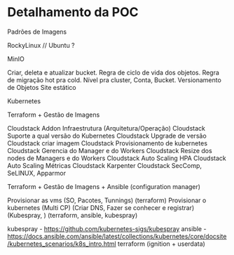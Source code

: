 # Detalhamento da POC
Padrões de Imagens

RockyLinux // Ubuntu ? 

MinIO 

Criar, deleta e atualizar bucket.
Regra de ciclo de vida dos objetos.
Regra de migração hot pra cold.
Nível pra cluster, Conta, Bucket.
Versionamento de Objetos 
Site estático 

Kubernetes 


Terraform + Gestão de Imagens

Cloudstack Addon Infraestrutura (Arquitetura/Operação)
Cloudstack Suporte a qual versão do Kubernetes
Cloudstack Upgrade de versão
Cloudstack criar imagem 
Cloudstack Provisionamento de kubernetes
Cloudstack Gerencia do Manager e do Workers
Cloudstack Resize dos nodes de Managers e do Workers
Cloudstack Auto Scaling HPA 
Cloudstack Auto Scaling Métricas
Cloudstack Karpenter
Cloudstack SecComp, SeLINUX, Apparmor


Terraform + Gestão de Imagens + Ansible (configuration manager)

Provisionar as vms (SO, Pacotes, Tunnings) (terraform)
Provisionar o kubernetes (Multi CP) (Criar DNS, Fazer se conhecer e registrar) (Kubespray, ) (terraform, ansible, kubespray)


kubespray - https://github.com/kubernetes-sigs/kubespray
ansible - https://docs.ansible.com/ansible/latest/collections/kubernetes/core/docsite/kubernetes_scenarios/k8s_intro.html
terraform (ignition + userdata) 